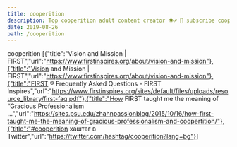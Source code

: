 ```yaml
---
title: cooperition
description: Top cooperition adult content creator 👁♐️ 👑 subscribe cooperition to my porn site below IG cooperition
date: 2019-08-26
path: /cooperition
---
```


cooperition
[{"title":"Vision and Mission | FIRST","url":"https://www.firstinspires.org/about/vision-and-mission"},{"title":"Vision and Mission | FIRST","url":"https://www.firstinspires.org/about/vision-and-mission"},{"title":"FIRST ® Frequently Asked Questions - FIRST Inspires","url":"https://www.firstinspires.org/sites/default/files/uploads/resource_library/first-faq.pdf"},{"title":"How FIRST taught me the meaning of “Gracious Professionalism ...","url":"https://sites.psu.edu/zhahnpassionblog/2015/10/16/how-first-taught-me-the-meaning-of-gracious-professionalism-and-coopertition/"},{"title":"#cooperition хаштаг в Twitter","url":"https://twitter.com/hashtag/cooperition?lang=bg"}]

